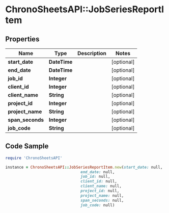# ChronoSheetsAPI::JobSeriesReportItem

## Properties

Name | Type | Description | Notes
------------ | ------------- | ------------- | -------------
**start_date** | **DateTime** |  | [optional] 
**end_date** | **DateTime** |  | [optional] 
**job_id** | **Integer** |  | [optional] 
**client_id** | **Integer** |  | [optional] 
**client_name** | **String** |  | [optional] 
**project_id** | **Integer** |  | [optional] 
**project_name** | **String** |  | [optional] 
**span_seconds** | **Integer** |  | [optional] 
**job_code** | **String** |  | [optional] 

## Code Sample

```ruby
require 'ChronoSheetsAPI'

instance = ChronoSheetsAPI::JobSeriesReportItem.new(start_date: null,
                                 end_date: null,
                                 job_id: null,
                                 client_id: null,
                                 client_name: null,
                                 project_id: null,
                                 project_name: null,
                                 span_seconds: null,
                                 job_code: null)
```



